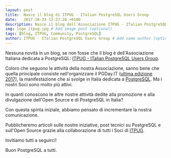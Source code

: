 ```yaml
---
layout: post
title:  Nasce il blog di ITPUG - ITalian PostgreSQL Users Group
date:   2017-10-23 12:37:20 +0100
description: Nasce il blog dell'Associazione ITPUG - ITalian PostgreSQL Users Group. Tematiche attuali, contenuti tecnici e non solo. # Add post description (optional)
img: logo_itpug.jpg # Add image post (optional)
tags: [Blog, ITPUG, Community, PostgreSQL]
author: ITPUG - ITalian PostgreSQL Users Group # Add name author (optional)
---
```

Nessuna novità in un blog, se non fosse che il blog è dell'Associazione Italiana dedicata a PostgreSQL: [ITPUG - ITalian PostgreSQL Users Group](http://www.itpug.org/index.it.html).

Coloro che seguono le attività della nostra Associazione, sanno bene che quella principale consiste nell'organizzare il PGDay.IT ([ultima edizione 2017](http://2017.pgday.it/it/)), la manifestazione che si svolge in Italia dedicata a [PostgreSQL](https://www.postgresql.org/). Ma i nostri Soci sono molto più attivi.

In quanti conoscono le altre nostre attività dedite alla promozione e alla divulgazione dell'Open Source e di PostgreSQL in Italia?

Con questa spinta iniziale, abbiamo pensato di incrementare la nostra comunicazione.

Pubblicheremo articoli sulle nostre iniziative, post tecnici su PostgreSQL e sull'Open Source grazie alla collaborazione di tutti i Soci di [ITPUG](http://www.itpug.org/index.it.html).

Invitiamo tutti a seguirci!

Buon PostgreSQL a tutti.
